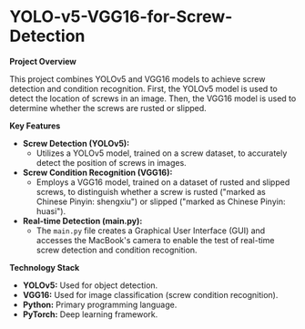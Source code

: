# YOLO-v5-VGG16-for-Screw-Detection

**Project Overview**

This project combines YOLOv5 and VGG16 models to achieve screw detection and condition recognition. First, the YOLOv5 model is used to detect the location of screws in an image. Then, the VGG16 model is used to determine whether the screws are rusted or slipped.

**Key Features**

*   **Screw Detection (YOLOv5):**
    *   Utilizes a YOLOv5 model, trained on a screw dataset, to accurately detect the position of screws in images.
*   **Screw Condition Recognition (VGG16):**
    *   Employs a VGG16 model, trained on a dataset of rusted and slipped screws, to distinguish whether a screw is rusted ("marked as Chinese Pinyin: shengxiu") or slipped ("marked as Chinese Pinyin: huasi").
*   **Real-time Detection (main.py):**
    *   The `main.py` file creates a Graphical User Interface (GUI) and accesses the MacBook's camera to enable the test of real-time screw detection and condition recognition.

**Technology Stack**

*   **YOLOv5:** Used for object detection.
*   **VGG16:** Used for image classification (screw condition recognition).
*   **Python:** Primary programming language.
*   **PyTorch:** Deep learning framework.
